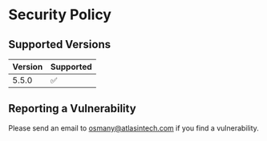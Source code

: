 # Security Policy

## Supported Versions

| Version | Supported          |
| ------- | ------------------ |
|  5.5.0  | :white_check_mark: |

## Reporting a Vulnerability

Please send an email to osmany@atlasintech.com if you find a vulnerability.

